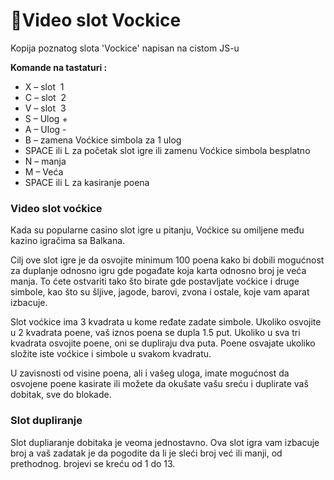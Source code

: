 # 🎰Video slot Vockice 
Kopija poznatog slota 'Vockice' napisan na cistom JS-u
<p><strong>Komande na tastaturi :</strong></p>
                  <ul>
                     <li>X – slot&nbsp; 1</li>
                     <li>C – slot&nbsp; 2</li>
                     <li>V – slot&nbsp; 3</li>
                     <li>S – Ulog +</li>
                     <li>A – Ulog -</li>
                     <li>B – zamena Voćkice simbola za 1 ulog</li>
                     <li>SPACE ili L za početak slot igre ili zamenu Voćkice simbola besplatno</li>
                     <li>N – manja</li>
                     <li>M – Veća</li>
                     <li>SPACE ili L za kasiranje poena</li>
                  </ul>
                  <h3 class="p1">Video slot voćkice</h3>
                  <p class="p1">Kada su popularne casino slot igre u pitanju, Voćkice su omiljene među kazino igračima sa Balkana.</p>
                  <p class="p1">Cilj ove slot igre je da osvojite minimum 100 poena kako bi dobili mogućnost za duplanje odnosno igru gde pogađate koja karta odnosno broj je veća manja. To ćete ostvariti tako što birate gde postavljate voćkice i druge simbole, kao što su šljive, jagode, barovi, zvona i ostale, koje vam aparat izbacuje.</p>
                  <p class="p1">Slot voćkice ima 3 kvadrata u kome ređate zadate simbole. Ukoliko osvojite u 2 kvadrata poene, vaš iznos poena se dupla 1.5 put. Ukoliko u sva tri kvadrata osvojite poene, oni se dupliraju dva puta. Poene osvajate ukoliko složite iste voćkice i simbole u svakom kvadratu.</p>
                  <p class="p1">U zavisnosti od visine poena, ali i vašeg uloga, imate mogućnost da osvojene poene kasirate ili možete da okušate vašu sreću i duplirate vaš dobitak, sve do blokade.</p>
                  <h3 class="p1">Slot dupliranje</h3>
                  <p class="p1">Slot dupliaranje dobitaka je veoma jednostavno. Ova slot igra vam izbacuje broj a vaš zadatak je da pogodite da li je sleći broj već ili manji, od prethodnog. brojevi se kreću od 1 do 13.</p>
<!--- 
Kao sto duluvra rece:
> Vockice mi zivot upropastile 😂
-->
